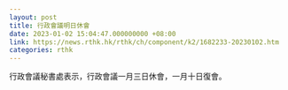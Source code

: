 ```yaml
---
layout: post
title: 行政會議明日休會
date: 2023-01-02 15:04:47.000000000 +08:00
link: https://news.rthk.hk/rthk/ch/component/k2/1682233-20230102.htm
categories: rthk
---
```


行政會議秘書處表示，行政會議一月三日休會，一月十日復會。
